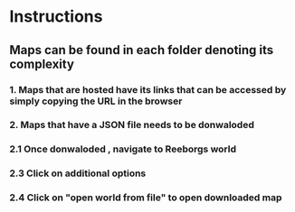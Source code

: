 
# Instructions

## Maps can be found in each folder denoting its complexity


### 1. Maps that are hosted have its links that can be accessed by simply copying the URL in the browser

### 2. Maps that  have a JSON file needs to be donwaloded

### 2.1 Once donwaloded , navigate to Reeborgs world 

### 2.3 Click on additional options

### 2.4 Click on "open world from file" to open downloaded map
